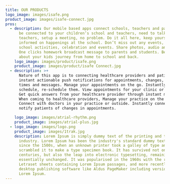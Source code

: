 ```yaml
---
title: OUR PRODUCTS
logo_image: images/isafe.png
product_image: images/isafe-connect.jpg
pros:
  - description: Our mobile based apps connect schools, teachers and parents. Always
      be connected to your children’s school and teachers, need to talk to
      teachers, setup a meeting, no problem. Do it all here, keep yourself
      informed on happenings at the school. Don’t miss out any events, Notify
      school activities, celebration and events. Share photos, audio and video.
      One clicks homework broadcast message to parents and students. Be informed
      about your kids journey from home to school and back.
    logo_image: images/product/isafe.png
    product_image: images/product/isafe Connect.jpg
  - description: >+
      Nature of this app is to connecting healthcare providers and patients. Get
      instant actionable push notifications for appointments, changes, wait
      times and messages. Manage your appointments on the go. Instantly
      schedule, re-schedule them. View appointments for your clinic or only you.
      Get quick answers from your healthcare provider through instant messaging.
      When coming to healthcare providers, Manage your practice on the go.
      Connect with doctors in your practice or outside. Instantly connect and
      notify patients of changes in appointments.

    logo_image: images/atrial-rhythm.png
    product_image: images/atrial-plus.jpg
  - logo_image: images/logo.png
    product_image: images/1trak.jpg
    description: Lorem Ipsum is simply dummy text of the printing and typesetting
      industry. Lorem Ipsum has been the industry's standard dummy text ever
      since the 1500s, when an unknown printer took a galley of type and
      scrambled it to make a type specimen book. It has survived not only five
      centuries, but also the leap into electronic typesetting, remaining
      essentially unchanged. It was popularised in the 1960s with the release of
      Letraset sheets containing Lorem Ipsum passages, and more recently with
      desktop publishing software like Aldus PageMaker including versions of
      Lorem Ipsum.
---
```

